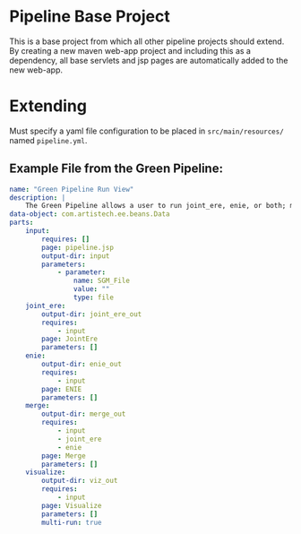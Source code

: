 # Pipeline Base Project

This is a base project from which all other pipeline projects should extend.
By creating a new maven web-app project and including this as a dependency, all base servlets and jsp pages are automatically added to the new web-app.

# Extending

Must specify a yaml file configuration to be placed in `src/main/resources/` named `pipeline.yml`.

## Example File from the Green Pipeline:

```yaml
name: "Green Pipeline Run View"
description: |
    The Green Pipeline allows a user to run joint_ere, enie, or both; merge the data if both are used; and generate visualization of the individual and merged output.
data-object: com.artistech.ee.beans.Data
parts:
    input:
        requires: []
        page: pipeline.jsp
        output-dir: input
        parameters:
            - parameter:
                name: SGM_File
                value: ""
                type: file
    joint_ere:
        output-dir: joint_ere_out
        requires:
            - input
        page: JointEre
        parameters: []
    enie:
        output-dir: enie_out
        requires:
            - input
        page: ENIE
        parameters: []
    merge:
        output-dir: merge_out
        requires:
            - input
            - joint_ere
            - enie
        page: Merge
        parameters: []
    visualize:
        output-dir: viz_out
        requires:
            - input
        page: Visualize
        parameters: []
        multi-run: true
```
